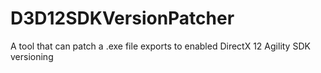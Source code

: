 # D3D12SDKVersionPatcher
A tool that can patch a .exe file exports to enabled DirectX 12 Agility SDK versioning
